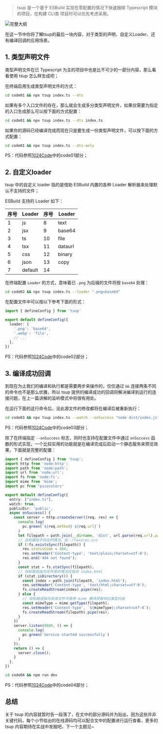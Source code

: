 > tsup 是一个基于 ESBuild 实现在零配置的情况下快速捆绑 Typescript 模块的项目，在构建 CLI类 项目时可以优先考虑采用。

![完整大纲](https://temp-files-20221205.oss-cn-hangzhou.aliyuncs.com/picgo/202301181619597.png)

在这一节中你将了解tsup的最后一块内容，对于类型的声明、自定义Loader、还有编译回调的应用场景。

## 1. 类型声明文件

类型声明文件在已 Typescript 为主的项目中也是比不可少的一部分内容，那么看看使用 tsup 怎么样生成吧；

在终端启用生成类型声明文件的方式：
```bash
cd code01 && npx tsup index.ts --dts
```

如果有多个入口文件的存在，那么就会生成多分类型声明文件，如果仅需要为指定的入口生成那么可以按下面的方式配置：
```bash
cd code01 && npx tsup index.ts --dts index.ts
```

如果你的源码已经编译完成而现在只是要生成一份类型声明文件，可以按下面的方式配置：
```bash
cd code01 && npx tsup index.ts --dts-only
```

PS：代码参照[1024Code](https://1024code.com/codecubes/qdVek07)中的code01部分；

## 2. 自定义loader

tsup 中的自定义 loader 指的是借助 ESBuild 内置的各种 Loader 解析器来处理默认不支持的文件；

ESBuild 支持的 Loader 如下：

| 序号 | Loader | 序号 | Loader |
| ---- | ---- | ---- | ---- |
| 1 | js | 8 | text |
| 2 | jsx | 9 | base64 |
| 3 | ts | 10 | file |
| 4 | tsx | 11 | dataurl |
| 5 | css | 12 | binary |
| 6 | json | 13 | copy |
| 7 | default | 14 |  |

在终端配置 `Loader` 的方式，意味着已 `.png` 为后缀的文件将按 `base64` 处理：

```bash
cd code02 && npx tsup index.ts --loader ".png=base64"
```

在配置文件中可以按以下参考下面的形式：
```typescript
import { defineConfig } from 'tsup'

export default defineConfig({
  loader: {
    '.png': 'base64',
    '.webp': 'file',
    // ...
  },
})
```

PS：代码参照[1024Code](https://1024code.com/codecubes/qdVek07)中的code02部分；

## 3. 编译成功回调

到现在为止我们的编译和执行都是需要两步来操作的，仅仅通过 `&&` 连接两条不同的命令也不是那么优雅，所以 tsup 提供的编译成功的回调将解决编译到运行的连接问题，在上一篇讲解的监听模式中将很有用处。 

在运行下面的这行命令后，没此源文件的修改都将在编译后被重新执行：

```bash
cd code03 && npx tsup index.ts --watch --onSuccess "node dist/index.js"
```

PS：代码参照[1024Code](https://1024code.com/codecubes/qdVek07)中的code03部分；

除了在终端指定 `--onSuccess` 标志，同时也支持在配置文件中通过 `onSuccess` 函数的形式实现，一个比较实用的功能就是在编译完成后启动一个静态服务来预览效果，下面就是完整的配置：

```typescript
import { defineConfig } from 'tsup';
import http from 'node:http';
import path from 'node:path';
import url from 'node:url';
import fs from 'node:fs';
import mime from 'mime';
import pc from "picocolors"

export default defineConfig({
  entry: ["index.ts"],
  watch: true,
  publicDir: 'public',
  async onSuccess() {
    const server = http.createServer((req, res) => {
      console.log(
        pc.green(`${req.method} ${req.url}`)
      )
      let filepath = path.join(__dirname, 'dist', url.parse(req.url).pathname);
      // 目标路径不存在的情况，如：/favicon.ico
      if (!fs.existsSync(filepath)) {
        res.statusCode = 404;
        res.setHeader('Content-type', 'text/plain;charset=utf-8');
        res.end('404 not found');
      }
      const stat = fs.statSync(filepath);
      // 目标路径指向文件夹的情况应指向 index.html
      if (stat.isDirectory()) {
        const index = path.join(filepath, 'index.html');
        res.setHeader('Content-type', 'text/html;charset=utf-8');
        fs.createReadStream(index).pipe(res);
      } else {
        // 目标路径指向具体文件可使用 mime 模块获取响应类型片段
        const mimeType = mime.getType(filepath);
        res.setHeader('Content-type', `${mimeType};charset=utf-8`);
        fs.createReadStream(filepath).pipe(res);
      }
    })
    server.listen(8080, () => {
      console.log(
        pc.green(`Service started successfully`)
      )
    });
    return () => {
      server.close();
    }
  },
})
```

```bash
cd code04 && npm run dev
```

PS：代码参照[1024Code](https://1024code.com/codecubes/qdVek07)中的code04部分；

## 总结

关于 tsup 的内容就暂时告一段落了，在文中的部分源码并为贴出，因为这些并非关键代码，每个小节给出的在线源码均可以配合文中的配置进行运行查看，更多的 tsup 内容期待在实战中发掘吧，下一个主题见~
